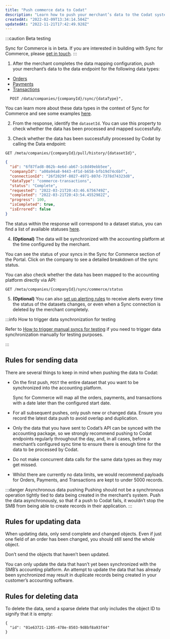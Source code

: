 ```yaml
---
title: "Push commerce data to Codat"
description: "Learn how to push your merchant’s data to the Codat system"
createdAt: "2022-02-09T13:34:14.504Z"
updatedAt: "2022-11-21T17:42:49.928Z"
---
```


:::caution Beta testing

Sync for Commerce is in beta. If you are interested in building with Sync for Commerce, please [get in touch](mailto:sync-for-commerce@codat.io).
:::

1. After the merchant completes the data mapping configuration, push your merchant’s data to the data endpoint for the following data types:

- [Orders](/commerce-api#/schemas/orders)
- [Payments](/commerce-api#/schemas/payments)
- [Transactions](/commerce-api#/schemas/transactions)

```http
  POST /data/companies/{companyId}/sync/{dataType}",
```

You can learn more about these data types in the context of Sync for Commerce and see some examples [here](/sfc/build-with-sync-for-commerce/functional-examples-of-data).

2. From the response, identify the `datasetId`. You can use this property to check whether the data has been processed and mapped successfully.

3. Check whether the data has been successfully processed by Codat by calling the Data endpoint:

```http
GET /meta/companies/{companyId}/pull/history/{datasetId}",
```

```json
{
  "id": "6f87fad8-862b-4e6d-ab67-1c8d49ebb5ee",
  "companyId": "a00a94a8-9443-4f1d-b658-bfb19d74c6bf",
  "connectionId": "26f2029f-8027-4971-807d-7378d74323d8",
  "dataType": "commerce-transactions",
  "status": "Complete",
  "requested": "2022-03-21T20:43:46.6756749Z",
  "completed": "2022-03-21T20:43:54.4552982Z",
  "progress": 100,
  "isCompleted": true,
  "isErrored": false
}
```

The status within the response will correspond to a dataset status, you can find a list of available statuses [here](/core-concepts/status#dataset-statuses).

4. **(Optional)** The data will be synchronized with the accounting platform at the time configured by the merchant.

You can see the status of your syncs in the Sync for Commerce section of the Portal. Click on the company to see a detailed breakdown of the sync status.

You can also check whether the data has been mapped to the accounting platform directly via API:

```http
GET /meta/companies/{companyId}/sync/commerce/status
```

5. **(Optional)** You can also [set up alerting rules](/introduction/webhooks/core-rules-types) to receive alerts every time the status of the datasets changes, or even when a Sync connection is deleted by the merchant completely.

:::info How to trigger data synchronization for testing

Refer to [How to trigger manual syncs for testing](/sfc/sync-for-commerce-knowledge-base/initiating-a-sync) if you need to trigger data synchronization manually for testing purposes.

:::

## Rules for sending data

There are several things to keep in mind when pushing the data to Codat:

- On the first push, `POST` the entire dataset that you want to be synchronized into the accounting platform.

  Sync for Commerce will map all the orders, payments, and transactions with a date later than the configured start date.

- For all subsequent pushes, only push new or changed data. Ensure you record the latest data push to avoid overlap and duplication.
- Only the data that you have sent to Codat’s API can be synced with the accounting package, so we strongly recommend pushing to Codat endpoints regularly throughout the day, and, in all cases, before a merchant’s configured sync time to ensure there is enough time for the data to be processed by Codat.
- Do not make concurrent data calls for the same data types as they may get missed.
- Whilst there are currently no data limits, we would recommend payloads for Orders, Payments, and Transactions are kept to under 5000 records.

:::danger Asynchronous data pushing
Pushing should not be a synchronous operation tightly tied to data being created in the merchant’s system. Push the data asynchronously, so that if a push to Codat fails, it wouldn’t stop the SMB from being able to create records in their application.
:::

## Rules for updating data

When updating data, only send complete and changed objects. Even if just one field of an order has been changed, you should still send the whole object.

Don’t send the objects that haven’t been updated.

You can only update the data that hasn’t yet been synchronized with the SMB’s accounting platform. An attempt to update the data that has already been synchronized may result in duplicate records being created in your customer’s accounting software.

## Rules for deleting data

To delete the data, send a sparse delete that only includes the object ID to signify that it is empty:

```http
{
  "id": "01e63721-1205-478e-8503-9d8bf8a93f44"
}
```
